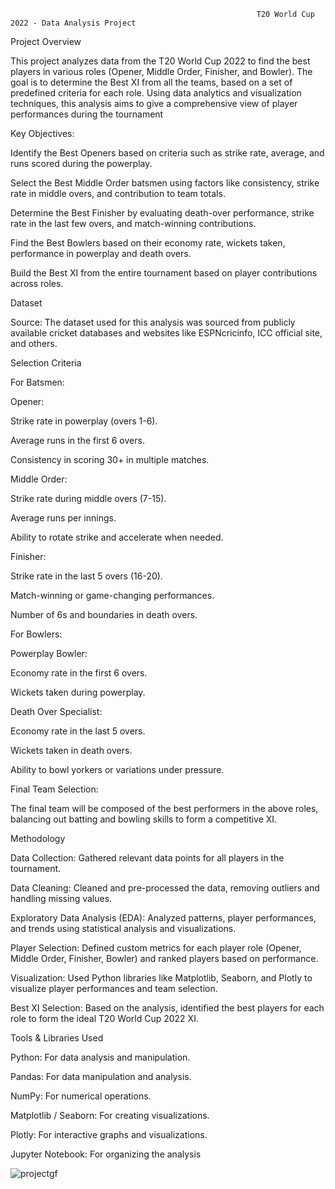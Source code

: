                                                            T20 World Cup 2022 - Data Analysis Project




  Project Overview
  
This project analyzes data from the T20 World Cup 2022 to find the best players in various roles (Opener, Middle Order, Finisher, and Bowler). The goal is to determine the Best XI from all the teams, based on a set of predefined criteria for each role. Using data analytics and visualization techniques, this analysis aims to give a comprehensive view of player performances during the tournament

Key Objectives:

Identify the Best Openers based on criteria such as strike rate, average, and runs scored during the powerplay.

Select the Best Middle Order batsmen using factors like consistency, strike rate in middle overs, and contribution to team totals.

Determine the Best Finisher by evaluating death-over performance, strike rate in the last few overs, and match-winning contributions.

Find the Best Bowlers based on their economy rate, wickets taken, performance in powerplay and death overs.

Build the Best XI from the entire tournament based on player contributions across roles.

Dataset

Source: The dataset used for this analysis was sourced from publicly available cricket databases and websites like ESPNcricinfo, ICC official site, and others.



Selection Criteria

For Batsmen:

Opener:

Strike rate in powerplay (overs 1-6).

Average runs in the first 6 overs.

Consistency in scoring 30+ in multiple matches.

Middle Order:

Strike rate during middle overs (7-15).

Average runs per innings.

Ability to rotate strike and accelerate when needed.

Finisher:

Strike rate in the last 5 overs (16-20).

Match-winning or game-changing performances.

Number of 6s and boundaries in death overs.

For Bowlers:

Powerplay Bowler:

Economy rate in the first 6 overs.

Wickets taken during powerplay.

Death Over Specialist:

Economy rate in the last 5 overs.

Wickets taken in death overs.

Ability to bowl yorkers or variations under pressure.

Final Team Selection:

The final team will be composed of the best performers in the above roles, balancing out batting and bowling skills to form a competitive XI.

Methodology

Data Collection: Gathered relevant data points for all players in the tournament.

Data Cleaning: Cleaned and pre-processed the data, removing outliers and handling missing values.


Exploratory Data Analysis (EDA): Analyzed patterns, player performances, and trends using statistical analysis and visualizations.

Player Selection: Defined custom metrics for each player role (Opener, Middle Order, Finisher, Bowler) and ranked players based on performance.

Visualization: Used Python libraries like Matplotlib, Seaborn, and Plotly to visualize player performances and team selection.

Best XI Selection: Based on the analysis, identified the best players for each role to form the ideal T20 World Cup 2022 XI.

Tools & Libraries Used

Python: For data analysis and manipulation.

Pandas: For data manipulation and analysis.

NumPy: For numerical operations.

Matplotlib / Seaborn: For creating visualizations.

Plotly: For interactive graphs and visualizations.

Jupyter Notebook: For organizing the analysis


![projectgf](https://github.com/user-attachments/assets/331124ac-d10c-4182-9ce9-88ca765278c7)
